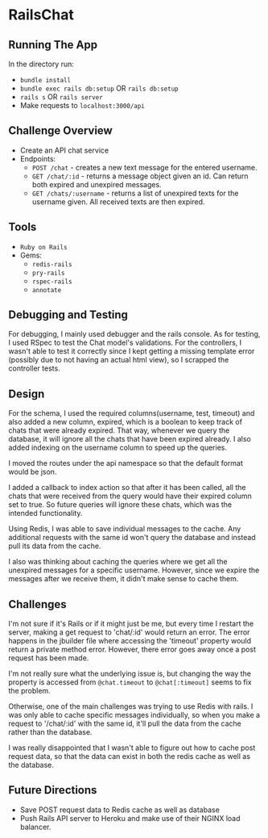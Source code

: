 # RailsChat

## Running The App
In the directory run:

* `bundle install`
* `bundle exec rails db:setup` OR `rails db:setup`
* `rails s` OR `rails server`
* Make requests to `localhost:3000/api`

## Challenge Overview
* Create an API chat service
* Endpoints:
  * `POST /chat` - creates a new text message for the entered username.
  * `GET /chat/:id` - returns a message object given an id. Can return both expired and unexpired messages.
  * `GET /chats/:username` - returns a list of unexpired texts for the username given. All received texts are then expired.

## Tools
* `Ruby on Rails`
* Gems:
  * `redis-rails`
  * `pry-rails`
  * `rspec-rails`
  * `annotate`

## Debugging and Testing
For debugging, I mainly used debugger and the rails console. As for testing, I used RSpec to test the Chat model's validations. For the controllers, I wasn't able to test it correctly since I kept getting a missing template error (possibly due to not having an actual html view), so I scrapped the controller tests.

## Design
For the schema, I used the required columns(username, test, timeout) and also added a new column, expired, which is a boolean to keep track of chats that were already expired. That way, whenever we query the database, it will ignore all the chats that have been expired already. I also added indexing on the username column to speed up the queries.

I moved the routes under the api namespace so that the default format would be json.

I added a callback to index action so that after it has been called, all the chats that were received from the query would have their expired column set to true. So future queries will ignore these chats, which was the intended functionality.

Using Redis, I was able to save individual messages to the cache. Any additional requests with the same id won't query the database and instead pull its data from the cache.

I also was thinking about caching the queries where we get all the unexpired messages for a specific username. However, since we expire the messages after we receive them, it didn't make sense to cache them.

## Challenges
I'm not sure if it's Rails or if it might just be me, but every time I restart the server, making a get request to 'chat/:id' would return an error. The error happens in the jbuilder file where accessing the 'timeout' property would return a private method error. However, there error goes away once a post request has been made.

I'm not really sure what the underlying issue is, but changing the way the property is accessed from `@chat.timeout` to `@chat[:timeout]` seems to fix the problem.

Otherwise, one of the main challenges was trying to use Redis with rails. I was only able to cache specific messages individually, so when you make a request to '/chat/:id' with the same id, it'll pull the data from the cache rather than the database.

I was really disappointed that I wasn't able to figure out how to cache post request data, so that the data can exist in both the redis cache as well as the database.

## Future Directions
* Save POST request data to Redis cache as well as database
* Push Rails API server to Heroku and make use of their NGINX load balancer.
